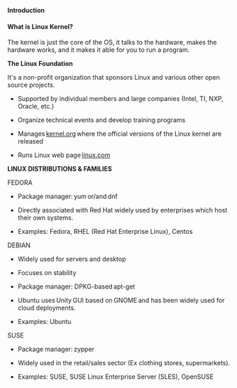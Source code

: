 **Introduction** 

#### What is Linux Kernel? 
The kernel is just the core of the OS, it talks to the hardware, makes the hardware works, and it makes it able for you to run a program.

**The Linux Foundation** 

It's a non-profit organization that sponsors Linux and various other open source projects. 

-   Supported by individual members and large companies (Intel, TI, NXP, Oracle, etc.) 

-   Organize technical events and develop training programs 

-   Manages [kernel.org](https://www.kernel.org/) where the official versions of the Linux kernel are released 

-   Runs Linux web page [linux.com](https://www.linux.com/) 

**LINUX DISTRIBUTIONS & FAMILIES** 

FEDORA 

-   Package manager: yum or/and dnf 

-   Directly associated with Red Hat widely used by enterprises which host their own systems. 

-   Examples: Fedora, RHEL (Red Hat Enterprise Linux), Centos 

DEBIAN 

-   Widely used for servers and desktop 

-   Focuses on stability 

-   Package manager: DPKG-based apt-get 

-   Ubuntu uses Unity GUI based on GNOME and has been widely used for cloud deployments. 

-   Examples: Ubuntu 

SUSE 

-   Package manager: zypper 

-   Widely used in the retail/sales sector (Ex clothing stores, supermarkets). 

-   Examples: SUSE, SUSE Linux Enterprise Server (SLES), OpenSUSE 

